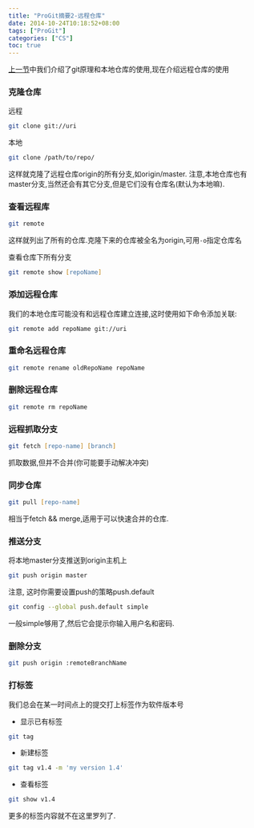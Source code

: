```yaml
---
title: "ProGit摘要2-远程仓库"
date: 2014-10-24T10:18:52+08:00
tags: ["ProGit"]
categories: ["CS"]
toc: true
---
```


[上一节](/post/cs/ProGit摘要1-本地仓库)中我们介绍了git原理和本地仓库的使用,现在介绍远程仓库的使用
### 克隆仓库
远程

```zsh
git clone git://uri
```
本地

```zsh
git clone /path/to/repo/
```
这样就克隆了远程仓库origin的所有分支,如origin/master. 注意,本地仓库也有master分支,当然还会有其它分支,但是它们没有仓库名(默认为本地嘛).

### 查看远程库
```zsh
git remote
```
这样就列出了所有的仓库.克隆下来的仓库被全名为origin,可用`-o`指定仓库名

查看仓库下所有分支

```zsh
git remote show [repoName]
```

### 添加远程仓库
我们的本地仓库可能没有和远程仓库建立连接,这时使用如下命令添加关联:

```zsh
git remote add repoName git://uri
```

### 重命名远程仓库

```zsh
git remote rename oldRepoName repoName
```

### 删除远程仓库

```zsh
git remote rm repoName
```

### 远程抓取分支

```zsh
git fetch [repo-name] [branch]
```
抓取数据,但并不合并(你可能要手动解决冲突)

### 同步仓库

```zsh
git pull [repo-name]
```
相当于fetch && merge,适用于可以快速合并的仓库.

### 推送分支
将本地master分支推送到origin主机上

```zsh
git push origin master
```
注意, 这时你需要设置push的策略push.default

```zsh
git config --global push.default simple
```
一般simple够用了,然后它会提示你输入用户名和密码.

### 删除分支

```zsh
git push origin :remoteBranchName
```

### 打标签
我们总会在某一时间点上的提交打上标签作为软件版本号
* 显示已有标签

```zsh
git tag
```
* 新建标签

```zsh
git tag v1.4 -m 'my version 1.4'
```

* 查看标签

```zsh
git show v1.4
```
更多的标签内容就不在这里罗列了.